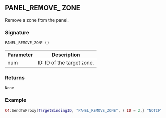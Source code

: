 ## PANEL\_REMOVE\_ ZONE

Remove a zone from the panel.  


### Signature

`PANEL_REMOVE_ZONE ()`


| Parameter | Description |
| --- | --- |
| num | ID: ID of the target zone. |


### Returns

`None`


### Example

```lua
C4:SendToProxy(TargetBindingID, "PANEL_REMOVE_ZONE", { ID = 2,} "NOTIFY")
```
